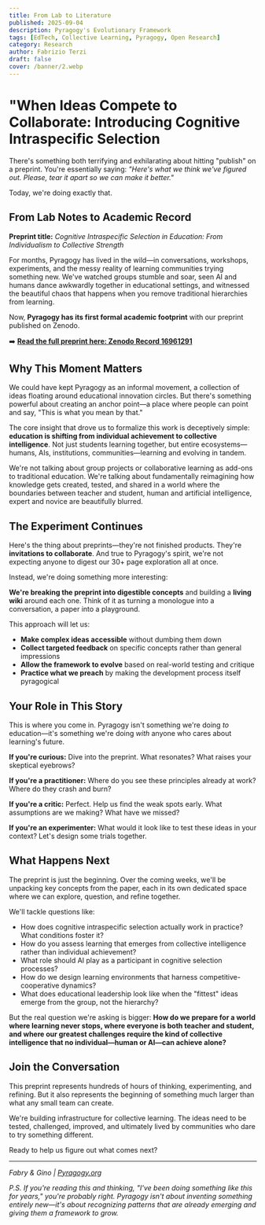 ```yaml
---
title: From Lab to Literature 
published: 2025-09-04
description: Pyragogy's Evolutionary Framework
tags: [EdTech, Collective Learning, Pyragogy, Open Research]
category: Research
author: Fabrizio Terzi
draft: false
cover: /banner/2.webp
---
```


# "When Ideas Compete to Collaborate: Introducing Cognitive Intraspecific Selection

There's something both terrifying and exhilarating about hitting "publish" on a preprint. You're essentially saying: *"Here's what we think we've figured out. Please, tear it apart so we can make it better."*

Today, we're doing exactly that.

## From Lab Notes to Academic Record

**Preprint title:** *Cognitive Intraspecific Selection in Education: From Individualism to Collective Strength*

For months, Pyragogy has lived in the wild—in conversations, workshops, experiments, and the messy reality of learning communities trying something new. We've watched groups stumble and soar, seen AI and humans dance awkwardly together in educational settings, and witnessed the beautiful chaos that happens when you remove traditional hierarchies from learning.

Now, **Pyragogy has its first formal academic footprint** with our preprint published on Zenodo.

➡️ **[Read the full preprint here: Zenodo Record 16961291](https://zenodo.org/records/16962409)**

## Why This Moment Matters

We could have kept Pyragogy as an informal movement, a collection of ideas floating around educational innovation circles. But there's something powerful about creating an anchor point—a place where people can point and say, "This is what you mean by that."

The core insight that drove us to formalize this work is deceptively simple: **education is shifting from individual achievement to collective intelligence**. Not just students learning together, but entire ecosystems—humans, AIs, institutions, communities—learning and evolving in tandem.

We're not talking about group projects or collaborative learning as add-ons to traditional education. We're talking about fundamentally reimagining how knowledge gets created, tested, and shared in a world where the boundaries between teacher and student, human and artificial intelligence, expert and novice are beautifully blurred.

## The Experiment Continues

Here's the thing about preprints—they're not finished products. They're **invitations to collaborate**. And true to Pyragogy's spirit, we're not expecting anyone to digest our 30+ page exploration all at once.

Instead, we're doing something more interesting:

**We're breaking the preprint into digestible concepts** and building a **living wiki** around each one. Think of it as turning a monologue into a conversation, a paper into a playground.

This approach will let us:
- **Make complex ideas accessible** without dumbing them down
- **Collect targeted feedback** on specific concepts rather than general impressions  
- **Allow the framework to evolve** based on real-world testing and critique
- **Practice what we preach** by making the development process itself pyragogical

## Your Role in This Story

This is where you come in. Pyragogy isn't something we're doing *to* education—it's something we're doing *with* anyone who cares about learning's future.

**If you're curious:** Dive into the preprint. What resonates? What raises your skeptical eyebrows?

**If you're a practitioner:** Where do you see these principles already at work? Where do they crash and burn?

**If you're a critic:** Perfect. Help us find the weak spots early. What assumptions are we making? What have we missed?

**If you're an experimenter:** What would it look like to test these ideas in your context? Let's design some trials together.

## What Happens Next

The preprint is just the beginning. Over the coming weeks, we'll be unpacking key concepts from the paper, each in its own dedicated space where we can explore, question, and refine together.

We'll tackle questions like:
- How does cognitive intraspecific selection actually work in practice? What conditions foster it?
- How do you assess learning that emerges from collective intelligence rather than individual achievement?
- What role should AI play as a participant in cognitive selection processes?
- How do we design learning environments that harness competitive-cooperative dynamics?
- What does educational leadership look like when the "fittest" ideas emerge from the group, not the hierarchy?

But the real question we're asking is bigger: **How do we prepare for a world where learning never stops, where everyone is both teacher and student, and where our greatest challenges require the kind of collective intelligence that no individual—human or AI—can achieve alone?**

## Join the Conversation

This preprint represents hundreds of hours of thinking, experimenting, and refining. But it also represents the beginning of something much larger than what any small team can create.

We're building infrastructure for collective learning. The ideas need to be tested, challenged, improved, and ultimately lived by communities who dare to try something different.

Ready to help us figure out what comes next?

---

*Fabry & Gino | [Pyragogy.org](https://pyragogy.org)*

*P.S. If you're reading this and thinking, "I've been doing something like this for years," you're probably right. Pyragogy isn't about inventing something entirely new—it's about recognizing patterns that are already emerging and giving them a framework to grow.*